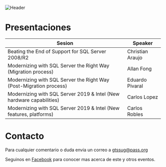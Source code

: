 ![Header](master/images/header.jpg)

# Presentaciones


Sesion | Speaker
--- | --- 
Beating the End of Support for SQL Server 2008/R2 | Christian Araujo
Modernizing with SQL Server the Right Way (Migration process) | Allan Fong
Modernizing with SQL Server the Right Way (Post-Migration process) | Eduardo Pivaral
Modernizing with SQL Server 2019 & Intel (New hardware capabilities) | Carlos Lopez
Modernizing with SQL Server 2019 & Intel (New features, platforms) | Carlos Robles

# Contacto
Para cualquier comentario o duda envia un correo a gtssug@pass.org

Seguinos en [Facebook](https://www.facebook.com/groups/gtssug/) para conocer mas acerca de este y otros eventos.
